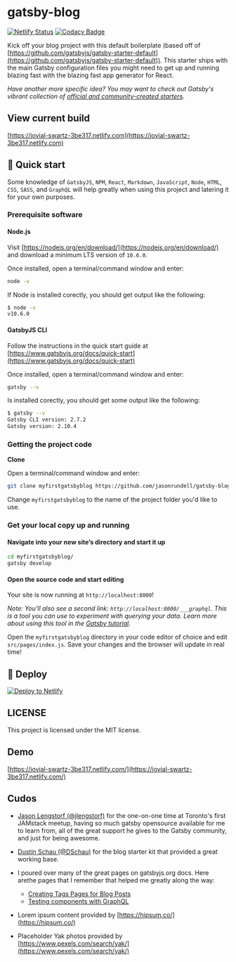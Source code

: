 # gatsby-blog

[![Netlify Status](https://api.netlify.com/api/v1/badges/a23aa033-b880-4390-af38-71f86768a577/deploy-status)](https://app.netlify.com/sites/jovial-swartz-3be317/deploys)
[![Codacy Badge](https://api.codacy.com/project/badge/Grade/8e8ed336683d4daeb3a3429e5eb50320)](https://www.codacy.com/manual/jason.rundell/gatsby-blog?utm_source=github.com&utm_medium=referral&utm_content=jasonrundell/gatsby-blog&utm_campaign=Badge_Grade)

Kick off your blog project with this default boilerplate (based off of
[https://github.com/gatsbyjs/gatsby-starter-default](https://github.com/gatsbyjs/gatsby-starter-default)).
This starter ships with the main Gatsby configuration files you might need to
get up and running blazing fast with the blazing fast app generator for React.

_Have another more specific idea? You may want to check out Gatsby's vibrant
collection of
[official and community-created starters](https://www.gatsbyjs.org/docs/gatsby-starters/)._

## View current build

[https://jovial-swartz-3be317.netlify.com](https://jovial-swartz-3be317.netlify.com)

## 🚀 Quick start

Some knowledge of `GatsbyJS`, `NPM`, `React`, `Markdown`, `JavaScript`, `Node`,
`HTML`, `CSS`, `SASS`, and `GraphQL` will help greatly when using this project
and latering it for your own purposes.

### **Prerequisite software**

#### Node.js

Visit [https://nodejs.org/en/download/](https://nodejs.org/en/download/) and
download a minimum LTS version of `10.6.0`.

Once installed, open a terminal/command window and enter:

```sh
node -v
```

If Node is installed corectly, you should get output like the following:

```sh
$ node -v
v10.6.0
```

#### GatsbyJS CLI

Follow the instructions in the quick start guide at
[https://www.gatsbyjs.org/docs/quick-start](https://www.gatsbyjs.org/docs/quick-start)

Once installed, open a terminal/command window and enter:

```sh
gatsby --v
```

Is installed corectly, you should get some output like the following:

```sh
$ gatsby --v
Gatsby CLI version: 2.7.2
Gatsby version: 2.10.4
```

### Getting the project code

**Clone**

Open a terminal/command window and enter:

```sh
git clone myfirstgatsbyblog https://github.com/jasonrundell/gatsby-blog
```

Change `myfirstgatsbyblog` to the name of the project folder you'd like to use.

### Get your local copy up and running

#### Navigate into your new site’s directory and start it up

```sh
cd myfirstgatsbyblog/
gatsby develop
```

#### Open the source code and start editing

Your site is now running at `http://localhost:8000`!

_Note: You'll also see a second link: _`http://localhost:8000/___graphql`._ This
is a tool you can use to experiment with querying your data. Learn more about
using this tool in the
[Gatsby tutorial](https://www.gatsbyjs.org/tutorial/part-five/#introducing-graphiql)._

Open the `myfirstgatsbyblog` directory in your code editor of choice and edit
`src/pages/index.js`. Save your changes and the browser will update in real
time!

## 💫 Deploy

[![Deploy to Netlify](https://www.netlify.com/img/deploy/button.svg)](https://app.netlify.com/start/deploy?repository=https://github.com/gatsbyjs/gatsby-starter-default)

## **LICENSE**

This project is licensed under the MIT license.

## Demo

[https://jovial-swartz-3be317.netlify.com/](https://jovial-swartz-3be317.netlify.com/)

## Cudos

- [Jason Lengstorf (@jlengstorf)](https://github.com/jlengstorf) for the
  one-on-one time at Toronto's first JAMstack meetup, having so much gatsby
  opensource available for me to learn from, all of the great support he gives
  to the Gatsby community, and just for being awesome.

- [Dustin Schau (@DSchau)](https://github.com/DSchau/gatsby-blog-starter-kit)
  for the blog starter kit that provided a great working base.

- I poured over many of the great pages on gatsbyjs.org docs. Here arethe pages
  that I remember that helped me greatly along the way:

  - [Creating Tags Pages for Blog Posts](https://www.gatsbyjs.org/docs/adding-tags-and-categories-to-blog-posts/)
  - [Testing components with GraphQL](https://www.gatsbyjs.org/docs/testing-components-with-graphql/)

- Lorem ipsum content provided by [https://hipsum.co/](https://hipsum.co/)

- Placeholder Yak photos provided by
  [https://www.pexels.com/search/yak/](https://www.pexels.com/search/yak/)
